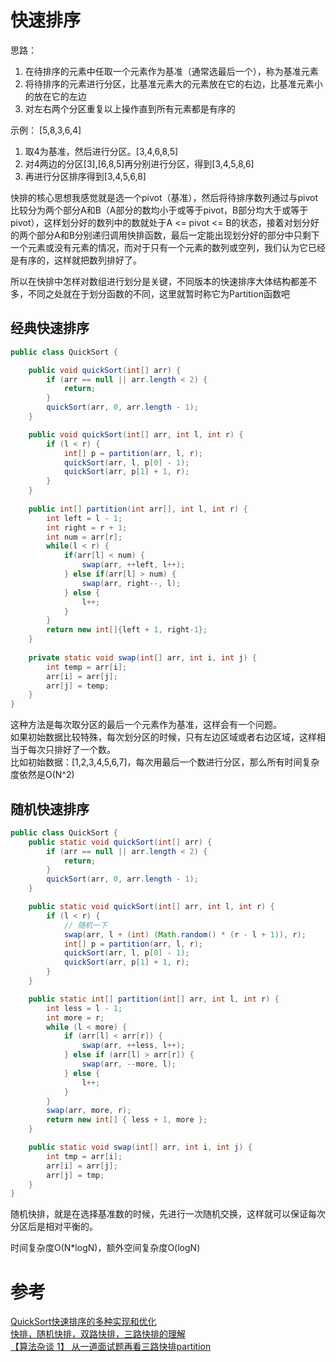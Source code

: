 # 快速排序  
思路：  
1. 在待排序的元素中任取一个元素作为基准（通常选最后一个），称为基准元素    
2. 将待排序的元素进行分区，比基准元素大的元素放在它的右边，比基准元素小的放在它的左边  
3. 对左右两个分区重复以上操作直到所有元素都是有序的   

示例： [5,8,3,6,4]  
1. 取4为基准，然后进行分区。[3,4,6,8,5]  
2. 对4两边的分区[3],[6,8,5]再分别进行分区，得到[3,4,5,8,6]  
3. 再进行分区排序得到[3,4,5,6,8]  

快排的核心思想我感觉就是选一个pivot（基准），然后将待排序数列通过与pivot比较分为两个部分A和B（A部分的数均小于或等于pivot，B部分均大于或等于pivot），这样划分好的数列中的数就处于A <= pivot <= B的状态，接着对划分好的两个部分A和B分别递归调用快排函数，最后一定能出现划分好的部分中只剩下一个元素或没有元素的情况，而对于只有一个元素的数列或空列，我们认为它已经是有序的，这样就把数列排好了。

所以在快排中怎样对数组进行划分是关键，不同版本的快速排序大体结构都差不多，不同之处就在于划分函数的不同，这里就暂时称它为Partition函数吧


## 经典快速排序    
```java
public class QuickSort {

    public void quickSort(int[] arr) {
        if (arr == null || arr.length < 2) {
            return;
        }
        quickSort(arr, 0, arr.length - 1);
    }

    public void quickSort(int[] arr, int l, int r) {
        if (l < r) {
            int[] p = partition(arr, l, r);
            quickSort(arr, l, p[0] - 1);
            quickSort(arr, p[1] + 1, r);
        }
    }
    
    public int[] partition(int arr[], int l, int r) {
        int left = l - 1;
        int right = r + 1;
        int num = arr[r];
        while(l < r) {
            if(arr[l] < num) {
                swap(arr, ++left, l++);
            } else if(arr[l] > num) {
                swap(arr, right--, l);
            } else {
                l++;
            }
        }
        return new int[]{left + 1, right-1};
    }
    
    private static void swap(int[] arr, int i, int j) {
        int temp = arr[i];
        arr[i] = arr[j];
        arr[j] = temp; 
    }
}
```
这种方法是每次取分区的最后一个元素作为基准，这样会有一个问题。  
如果初始数据比较特殊，每次划分区的时候，只有左边区域或者右边区域，这样相当于每次只排好了一个数。  
比如初始数据：[1,2,3,4,5,6,7]，每次用最后一个数进行分区，那么所有时间复杂度依然是O(N^2)  


## 随机快速排序  
```java
public class QuickSort {
    public static void quickSort(int[] arr) {
		if (arr == null || arr.length < 2) {
			return;
		}
		quickSort(arr, 0, arr.length - 1);
	}

	public static void quickSort(int[] arr, int l, int r) {
		if (l < r) {
            // 随机一下
			swap(arr, l + (int) (Math.random() * (r - l + 1)), r);
			int[] p = partition(arr, l, r);
			quickSort(arr, l, p[0] - 1);
			quickSort(arr, p[1] + 1, r);
		}
	}

	public static int[] partition(int[] arr, int l, int r) {
		int less = l - 1;
		int more = r;
		while (l < more) {
			if (arr[l] < arr[r]) {
				swap(arr, ++less, l++);
			} else if (arr[l] > arr[r]) {
				swap(arr, --more, l);
			} else {
				l++;
			}
		}
		swap(arr, more, r);
		return new int[] { less + 1, more };
	}

	public static void swap(int[] arr, int i, int j) {
		int tmp = arr[i];
		arr[i] = arr[j];
		arr[j] = tmp;
	}
}
``` 
随机快排，就是在选择基准数的时候，先进行一次随机交换，这样就可以保证每次分区后是相对平衡的。  

时间复杂度O(N*logN)，额外空间复杂度O(logN) 



# 参考  
[QuickSort快速排序的多种实现和优化](https://www.cnblogs.com/YuNanlong/p/6115953.html?utm_source=tuicool&utm_medium=referral)    
[快排，随机快排，双路快排，三路快排的理解](https://www.cnblogs.com/lyz1991/p/6329475.html)  
[【算法杂谈 1】 从一道面试题再看三路快排partition](https://www.imooc.com/article/16141)  